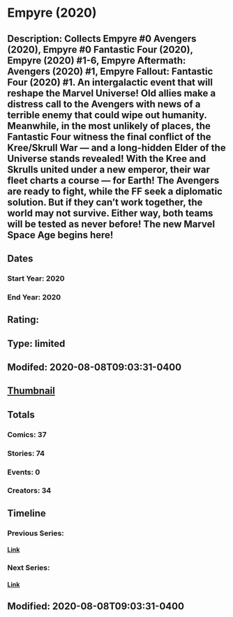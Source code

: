 # Empyre (2020)
## Description: Collects Empyre #0 Avengers (2020), Empyre #0 Fantastic Four (2020), Empyre (2020) #1-6, Empyre Aftermath: Avengers (2020) #1, Empyre Fallout: Fantastic Four (2020) #1. An intergalactic event that will reshape the Marvel Universe! Old allies make a distress call to the Avengers with news of a terrible enemy that could wipe out humanity. Meanwhile, in the most unlikely of places, the Fantastic Four witness the final conflict of the Kree/Skrull War — and a long-hidden Elder of the Universe stands revealed! With the Kree and Skrulls united under a new emperor, their war fleet charts a course — for Earth! The Avengers are ready to fight, while the FF seek a diplomatic solution. But if they can’t work together, the world may not survive. Either way, both teams will be tested as never before! The new Marvel Space Age begins here! 
## Dates
### Start Year: 2020
### End Year: 2020
## Rating: 
## Type: limited
## Modifed: 2020-08-08T09:03:31-0400
## [Thumbnail](http://i.annihil.us/u/prod/marvel/i/mg/1/f0/5f2db0fe1ce1f.jpg)
## Totals
### Comics: 37
### Stories: 74
### Events: 0
### Creators: 34
## Timeline
### Previous Series: 
#### [Link]()
### Next Series: 
#### [Link]()
## Modified: 2020-08-08T09:03:31-0400
